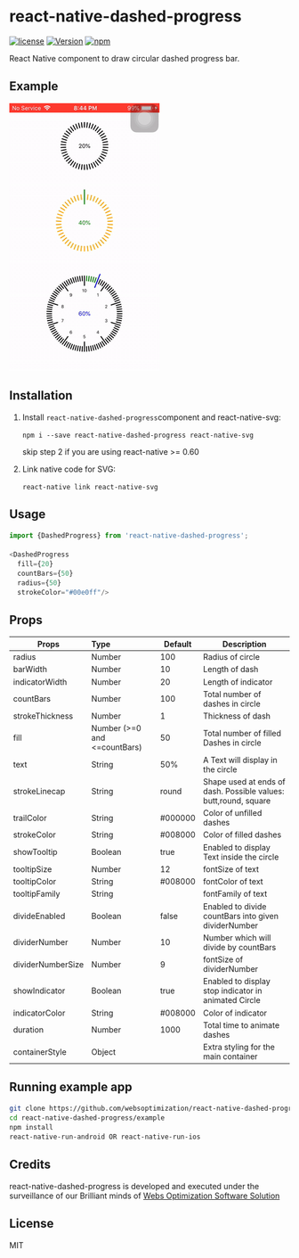 # react-native-dashed-progress
[![license](https://img.shields.io/github/license/mashape/apistatus.svg)]()
[![Version](https://img.shields.io/npm/v/react-native-dashed-progress.svg)](https://www.npmjs.com/package/react-native-dashed-progress)
[![npm](https://img.shields.io/npm/dt/react-native-dashed-progress.svg)](https://www.npmjs.com/package/react-native-dashed-progress)


React Native component to draw circular dashed progress bar.

## Example

![image](screenshot.gif)

## Installation

1. Install `react-native-dashed-progress`component and react-native-svg:

    `npm i --save react-native-dashed-progress react-native-svg`
    
    skip step 2 if you are using react-native >= 0.60

2. Link native code for SVG:

    `react-native link react-native-svg`

## Usage
```js
import {DashedProgress} from 'react-native-dashed-progress';

<DashedProgress
  fill={20} 
  countBars={50} 
  radius={50}
  strokeColor="#00e0ff"/>
```

## Props

| Props            | Type                        | Default   | Description                                     |
| ---------------- | :-------------------------- | --------- |------------------------------------------------ |
| radius           | Number                      | 100       | Radius of circle
| barWidth         | Number                      | 10        | Length of dash
| indicatorWidth   | Number                      | 20        | Length of indicator
| countBars        | Number                      | 100       | Total number of dashes in circle
| strokeThickness  | Number                      | 1         | Thickness of dash
| fill             | Number (>=0 and <=countBars)| 50        | Total number of filled Dashes in circle
| text             | String                      | 50%       | A Text will display in the circle
| strokeLinecap    | String                      | round     | Shape used at ends of dash. Possible values: butt,round, square                                                           
| trailColor       | String                      | #000000   | Color of unfilled dashes
| strokeColor      | String                      | #008000   | Color of filled dashes
| showTooltip      | Boolean                     | true      | Enabled to display Text inside the circle
| tooltipSize      | Number                      | 12        | fontSize of text
| tooltipColor     | String                      | #008000   | fontColor of text
| tooltipFamily    | String                      |           | fontFamily of text
| divideEnabled    | Boolean                     | false     | Enabled to divide countBars into given dividerNumber
| dividerNumber    | Number                      | 10        | Number which will divide by countBars
| dividerNumberSize| Number                      | 9         | fontSize of dividerNumber
| showIndicator    | Boolean                     | true      | Enabled to display stop indicator in animated Circle
| indicatorColor   | String                      | #008000   | Color of indicator
| duration         | Number                      | 1000      | Total time to animate dashes
| containerStyle   | Object                      |           | Extra styling for the main container


## Running example app

```sh
git clone https://github.com/websoptimization/react-native-dashed-progress.git
cd react-native-dashed-progress/example
npm install
react-native-run-android OR react-native-run-ios
```

## Credits
react-native-dashed-progress is developed and executed under the surveillance of our Brilliant minds of [Webs Optimization Software Solution](https://www.websoptimization.com/)

## License

MIT

